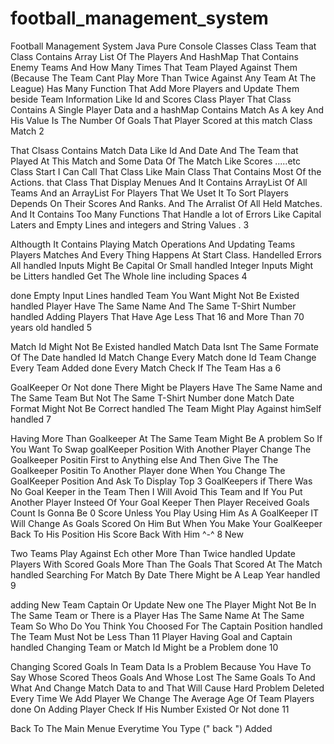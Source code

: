 # football_management_system
Football Management System Java Pure Console
Classes
Class Team
that Class Contains Array List Of The Players
And HashMap That Contains Enemy Teams
And How Many Times That Team Played
Against Them
(Because The Team Cant Play More Than Twice Against Any
Team At The League)
Has Many Function That Add More Players
and Update Them beside Team Information
Like Id and Scores
Class Player
That Class Contains A Single Player Data
and a hashMap Contains Match As A key
And His Value Is The Number Of Goals That
Player Scored at this match
Class Match
2

That Clsass Contains Match Data Like Id
And Date And The Team that Played At This
Match and Some Data Of The Match Like
Scores .....etc
Class Start
I Can Call That Class Like Main Class
That Contains Most Of the Actions.
that Class That Display Menues And It
Contains ArrayList Of All Teams And an
ArrayList For Players That We Uset It To
Sort Players Depends On Their Scores
And Ranks.
And The Arralist Of All Held Matches.
And It Contains Too Many Functions
That Handle a lot of Errors Like Capital
Laters and Empty Lines and integers
and String Values .
3

Althougth It Contains Playing Match
Operations And Updating Teams Players
Matches And Every Thing Happens At
Start Class.
Handelled Errors
All handled
Inputs Might Be Capital Or Small
handled
Integer Inputs Might be Litters
handled
Get The Whole line including Spaces
4

done
Empty Input Lines
handled
Team You Want Might Not Be Existed
handled
Player Have The Same Name And The
Same T-Shirt Number
handled
Adding Players That Have Age Less That
16 and More Than 70 years old
handled
5

Match Id Might Not Be Existed
handled
Match Data Isnt The Same Formate Of
The Date
handled
Id Match Change Every Match
done
Id Team Change Every Team Added
done
Every Match Check If The Team Has a
6

GoalKeeper Or Not
done
There Might be Players Have The Same
Name and The Same Team But Not The
Same T-Shirt Number
done
Match Date Format Might Not Be
Correct
handled
The Team Might Play Against himSelf
handled
7

Having More Than Goalkeeper At The
Same Team Might Be A problem So If
You Want To Swap goalKeeper Position
With Another Player Change The
Goalkeeper Positin First to Anything else
And Then Give The The Goalkeeper
Positin To Another Player
done
When You Change The GoalKeeper Position And
Ask To Display Top 3 GoalKeepers
if There Was No Goal Keeper in the Team Then
I Will Avoid This Team and If You Put Another
Player Insteed Of Your Goal Keeper Then Player
Received Goals Count Is Gonna Be 0 Score
Unless You Play Using Him As A GoalKeeper IT
Will Change As Goals Scored On Him
But When You Make Your GoalKeeper Back To
His Position His Score Back With Him ^-^
8
New

Two Teams Play Against Ech other More
Than Twice
handled
Update Players With Scored Goals More
Than The Goals That Scored At The
Match
handled
Searching For Match By Date There
Might be A Leap Year
handled
9

adding New Team Captain Or Update
New one The Player Might Not Be In
The Same Team  or There is a Player
Has The Same Name At The Same
Team So Who Do You Think You
Choosed For The Captain Position
handled
The Team Must Not be Less Than 11
Player Having Goal and Captain
handled
Changing Team or Match Id Might be a
Problem
done
10

Changing Scored Goals In Team Data Is
a Problem Because You Have To Say
Whose Scored Theos Goals And Whose
Lost The Same Goals To And What And
Change Match Data to and That Will
Cause Hard Problem
Deleted
Every Time We Add Player We Change
The Average Age Of Team Players
done
On Adding Player Check If His Number
Existed Or Not
done
11

Back To The Main Menue Everytime You
Type (" back ")
Added
